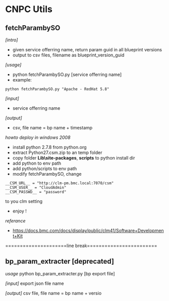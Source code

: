   CNPC Utils 
=============


fetchParambySO
------

*[intro]*
- given service offerring name, return param guid in all blueprint versions
- output to csv files, filename as blueprint_version_guid

*[usage]*
- python  fetchParambySO.py [service offerring name]
- example:  

```
python fetchParambySO.py "Apache - RedHat 5.8"
```


*[input]* 
- service offerring name

*[output]* 
- csv, file name  = bp name + timestamp

*howto deploy in windows 2008*
- install python 2.7.8 from python.org
- extract Python27.csm.zip to an temp folder
- copy folder __Lib\site-packages__, __scripts__ to python install dir
- add python to env path
- add python/scripts to env path
- modify fetchParambySO, change

 ``` 
__CSM_URL__ = "http://clm-pm.bmc.local:7070/csm"
__CSM_USER__ = "CloudAdmin"
__CSM_PASSWD__ = "password"
 ``` 

  to you clm setting

- enjoy !

*referance*
- https://docs.bmc.com/docs/display/public/clm41/Software+Development+Kit

=====================line break========================

bp_param_extracter [deprecated]
------

*usage*
python  bp_param_extracter.py [bp export file]

*[input]* 
export json file name

*[output]* 
csv file, file name  = bp name + versio